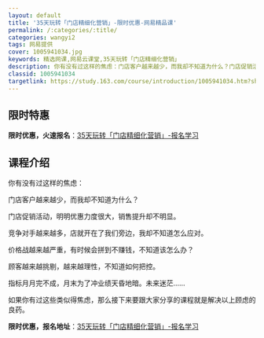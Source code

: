 ```yaml
---
layout: default
title: '35天玩转「门店精细化营销」-限时优惠-网易精品课'
permalink: /:categories/:title/
categories: wangyi2
tags: 网易提供
cover: 1005941034.jpg
keywords: 精选网课,网易云课堂,35天玩转「门店精细化营销」
description: 你有没有过这样的焦虑：门店客户越来越少，而我却不知道为什么？门店促销活动，明明优惠力度很大，销售提升却不明显。竞争对手越
classid: 1005941034
targetlink: https://study.163.com/course/introduction/1005941034.htm?share=1&shareId=1025206652&utm_campaign=share&utm_medium=iphoneShare&utm_source=&utm_u=1025206652
---
```


## 限时特惠

**限时优惠，火速报名**：[35天玩转「门店精细化营销」-报名学习](https://study.163.com/course/introduction/1005941034.htm?share=1&shareId=1025206652&utm_campaign=share&utm_medium=iphoneShare&utm_source=&utm_u=1025206652)

## 课程介绍

你有没有过这样的焦虑：



门店客户越来越少，而我却不知道为什么？



门店促销活动，明明优惠力度很大，销售提升却不明显。



竞争对手越来越多，店就开在了我们旁边，我却不知道怎么应对。



价格战越来越严重，有时候会拼到不赚钱，不知道该怎么办？



顾客越来越挑剔，越来越理性，不知道如何把控。



指标月月完不成，月末为了冲业绩天昏地暗。未来迷茫……



如果你有过这些类似得焦虑，那么接下来要跟大家分享的课程就是解决以上顾虑的良药。

**限时优惠，报名地址**：[35天玩转「门店精细化营销」-报名学习](https://study.163.com/course/introduction/1005941034.htm?share=1&shareId=1025206652&utm_campaign=share&utm_medium=iphoneShare&utm_source=&utm_u=1025206652)


